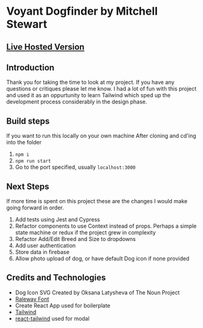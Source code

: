 # Voyant Dogfinder by Mitchell Stewart

## [Live Hosted Version](https://zen-neumann-bdc20d.netlify.app/)

## Introduction

Thank you for taking the time to look at my project. If you have any questions or critiques please let me know. I had a lot of fun with this project and used it as an oppurtunity to learn Tailwind which sped up the development process considerably in the design phase.

## Build steps

If you want to run this locally on your own machine
After cloning and cd'ing into the folder

1. `npm i`
2. `npm run start`
3. Go to the port specified, usually `localhost:3000`

## Next Steps

If more time is spent on this project these are the changes I would make going forward in order.

1. Add tests using Jest and Cypress
2. Refactor components to use Context instead of props. Perhaps a simple state machine or redux if the project grew in complexity
3. Refactor Add/Edit Breed and Size to dropdowns
4. Add user authentication
5. Store data in firebase
6. Allow photo upload of dog, or have default Dog icon if none provided

## Credits and Technologies

- Dog Icon SVG Created by Oksana Latysheva of The Noun Project
- [Raleway Font](https://fonts.google.com/specimen/Raleway)
- Create React App used for boilerplate
- [Tailwind](https://tailwindcss.com/)
- [react-tailwind](https://github.com/afc-org/react-tailwind) used for modal
